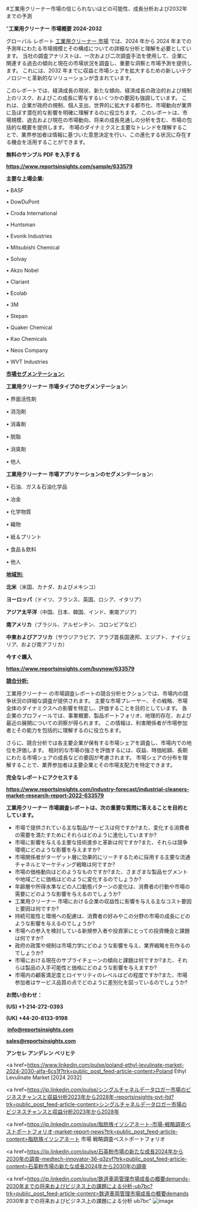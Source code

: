 #工業用クリーナー市場の信じられないほどの可能性、成長分析および2032年までの予測

"<strong>工業用クリーナー 市場概要 2024-2032</strong>

グローバル レポート <a href=https://www.reportsinsights.com/sample/633579>工業用クリーナー 市場</a> では、2024 年から 2024 年までの予測年にわたる市場規模とその構成についての詳細な分析と理解を必要としています。 当社の調査アナリストは、一次および二次調査手法を使用して、企業に関連する過去の傾向と現在の市場状況を調査し、重要な洞察と市場予測を提供します。 これには、2032 年までに収益と市場シェアを拡大​​するための新しいテクノロジーと革新的なソリューションが含まれています。

このレポートでは、経済成長の現状、新たな傾向、経済成長の政治的および規制上のリスク、およびこの成長に寄与するいくつかの要因も強調しています。 これは、企業が政府の規制、個人支出、世界的に拡大する都市化、市場動向が業界に及ぼす潜在的な影響を明確に理解するのに役立ちます。 このレポートは、市場規模、過去および現在の市場動向、将来の成長見通しの分析を含む、市場の包括的な概要を提供します。 市場のダイナミクスと主要なトレンドを理解することで、業界参加者は情報に基づいた意思決定を行い、この進化する状況に存在する機会を活用することができます。

<strong><b>無料のサンプル PDF を入手する</b></strong>

<a href=https://www.reportsinsights.com/sample/633579><strong><u>https://www.reportsinsights.com/sample/633579</u></strong></a>

<strong>主要な上場企業:</strong>

• BASF

• DowDuPont

• Croda International

• Huntsman

• Evonik Industries

• Mitsubishi Chemical

• Solvay

• Akzo Nobel

• Clariant

• Ecolab

• 3M

• Stepan

• Quaker Chemical

• Kao Chemicals

• Neos Company

• WVT Industries

<strong><u>市場セグメンテーション</u></strong><strong><u>:</u></strong>

<strong>工業用クリーナー 市場タイプのセグメンテーション:</strong>

• 界面活性剤

• 消泡剤

• 消毒剤

• 脱脂

• 消臭剤

• 他人

<strong>工業用クリーナー 市場アプリケーションのセグメンテーション:</strong>

• 石油、ガス＆石油化学品

• 冶金

• 化学物質

• 織物

• 紙＆プリント

• 食品＆飲料

• 他人

<strong><u>地域別</u></strong><strong><u>:</u></strong>

<strong>北米</strong>（米国、カナダ、およびメキシコ）

<strong>ヨーロッパ</strong>（ドイツ、フランス、英国、ロシア、イタリア）

<strong>アジア太平洋</strong>（中国、日本、韓国、インド、東南アジア）

<strong>南アメリカ</strong>（ブラジル、アルゼンチン、コロンビアなど）

<strong>中東およびアフリカ</strong>（サウジアラビア、アラブ首長国連邦、エジプト、ナイジェリア、および南アフリカ）

<strong>今すぐ購入</strong>

<a href=https://www.reportsinsights.com/buynow/633579><strong><u>https://www.reportsinsights.com/buynow/633579</u></strong></a>

<strong><u>競合分析:</u></strong>

工業用クリーナー の市場調査レポートの競合分析セクションでは、市場内の競争状況の詳細な調査が提供されます。 主要な市場プレーヤー、その戦略、市場全体のダイナミクスへの影響を特定し、評価することを目的としています。 各企業のプロフィールでは、事業概要、製品ポートフォリオ、地理的存在、および最近の展開についての洞察が得られます。 この情報は、利害関係者が市場参加者とその能力を包括的に理解するのに役立ちます。

さらに、競合分析では各主要企業が保有する市場シェアを調査し、市場内での地位を評価します。 相対的な市場の強さを評価するには、収益、時価総額、長期にわたる市場シェアの成長などの要因が考慮されます。 市場シェアの分布を理解することで、業界参加者は主要企業とその市場支配力を特定できます。

<strong>完全なレポートにアクセスする</strong>

<a href=https://www.reportsinsights.com/industry-forecast/industrial-cleaners-market-research-report-2022-633579><strong><u><b>https://www.reportsinsights.com/industry-forecast/industrial-cleaners-market-research-report-2022-633579</b></u></strong></a>

<strong><b>工業用クリーナー 市場調査レポートは、次の重要な質問に答えることを目的としています。</b></strong>
<ul>
  <li>市場で提供されている主な製品/サービスは何ですか?また、変化する消費者の需要を満たすためにそれらはどのように進化していますか?</li>
  <li>市場に影響を与える主要な技術進歩と革新は何ですか?また、それらは競争環境にどのような影響を与えますか?</li>
  <li>市場関係者がターゲット層に効果的にリーチするために採用する主要な流通チャネルとマーケティング戦略は何ですか?</li>
  <li>市場の価格動向はどのようなものですか?また、さまざまな製品セグメントや地域ごとに価格はどのように変化するのでしょうか?</li>
  <li>年齢層や所得水準などの人口動態パターンの変化は、消費者の行動や市場の需要にどのような影響を与えるのでしょうか?</li>
  <li>工業用クリーナー 市場における企業の収益性に影響を与える主なコスト要因と要因は何ですか?</li>
  <li>持続可能性と環境への配慮は、消費者の好みやこの分野の市場の成長にどのような影響を与えるのでしょうか?</li>
  <li>市場への参入を検討している新規参入者や投資家にとっての投資機会と課題は何ですか?</li>
  <li>政府の政策や規制は市場力学にどのような影響を与え、業界戦略を形作るのでしょうか?</li>
  <li>市場における現在のサプライチェーンの傾向と課題は何ですか?また、それらは製品の入手可能性と価格にどのような影響を与えますか?</li>
  <li>市場内の顧客満足度とロイヤリティのレベルはどの程度ですか?また、市場参加者はサービス品質の点でどのように差別化を図っているのでしょうか?</li>
</ul>
<strong>お問い合わせ：</strong>

<strong>(US) +1-214-272-0393</strong>

<strong>(UK) +44-20-8133-9198</strong>

<strong> </strong><a href=info@reportsinsights.com><strong><u>info@reportsinsights.com</u></strong></a>

<a href=sales@reportsinsights.com><strong><u>sales@reportsinsights.com</u></strong></a>

<strong>アンセレ アンデレン ベリヒテ</strong>

<a href=https://www.linkedin.com/pulse/poland-ethyl-levulinate-market-2024-2030-alfa-6cs1f?trk=public_post_feed-article-content>Poland Ethyl Levulinate Market [2024 2032]</a>

<a href=https://jp.linkedin.com/pulse/シングルチャネルデータロガー市場のビジネスチャンスと収益分析2023年から2028年-reportsinsights-pvt-ltd?trk=public_post_feed-article-content>シングルチャネルデータロガー市場のビジネスチャンスと収益分析2023年から2028年</a>

<a href=https://jp.linkedin.com/pulse/脂肪族イソシアネート-市場-戦略調査ベストポートフォリオ-market-report-news?trk=public_post_feed-article-content>脂肪族イソシアネート 市場 戦略調査ベストポートフォリオ</a>

<a href=https://jp.linkedin.com/pulse/石英粉市場の新たな成長2024年から2030年の調査-medtech-innovator-36-q3zvf?trk=public_post_feed-article-content>石英粉市場の新たな成長2024年から2030年の調査</a>

<a href=https://jp.linkedin.com/pulse/鉄道車両管理市場成長の概要demands-2030年までの将来およびビジネス上の課題による分析-ub7bc?trk=public_post_feed-article-content>鉄道車両管理市場成長の概要demands 2030年までの将来およびビジネス上の課題による分析 ub7bc</a>"
![image](https://github.com/ahaan12367/RIMarket24/assets/158471582/3453bbd8-f9ff-41fc-a6e7-cbcf4a759f54)

